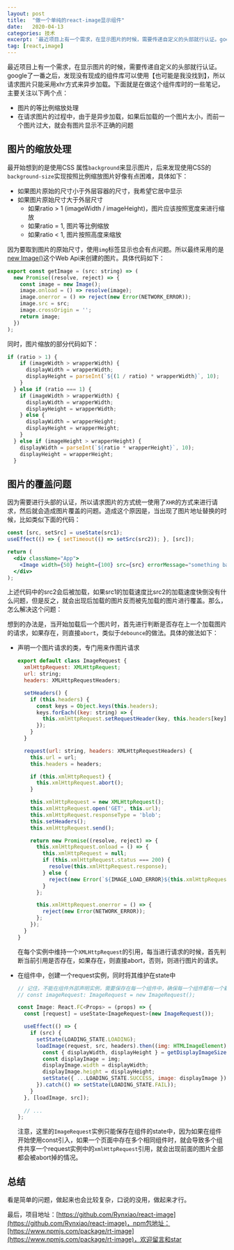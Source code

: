 ```yaml
---
layout: post
title:  "做一个单纯的react-image显示组件"
date:   2020-04-13
categories: 技术
excerpt: '最近项目上有一个需求，在显示图片的时候，需要传递自定义的头部就行认证。google了一番之后，发现没有现成的组件库可以使用【也可能是我没找到】，所以请求图片只能采用xhr方式来异步加载。下面就是在做这个组件库时的一些笔记，主要关注以下两个点：图片的等比例缩放处理'
tag: [react,image]
---
```


最近项目上有一个需求，在显示图片的时候，需要传递自定义的头部就行认证。google了一番之后，发现没有现成的组件库可以使用【也可能是我没找到】，所以请求图片只能采用xhr方式来异步加载。下面就是在做这个组件库时的一些笔记，主要关注以下两个点：

- 图片的等比例缩放处理
- 在请求图片的过程中，由于是异步加载，如果后加载的一个图片太小，而前一个图片过大，就会有图片显示不正确的问题

## 图片的缩放处理

最开始想到的是使用CSS 属性`background`来显示图片，后来发现使用CSS的`background-size`实现按照比例缩放图片好像有点困难，具体如下：

- 如果图片原始的尺寸小于外层容器的尺寸，我希望它居中显示
- 如果图片原始尺寸大于外层尺寸
  - 如果ratio > 1 (imageWidth / imageHeight)，图片应该按照宽度来进行缩放
  - 如果ratio = 1, 图片等比例缩放
  - 如果ratio < 1, 图片按照高度来缩放

因为要取到图片的原始尺寸，使用`img`标签显示也会有点问题。所以最终采用的是[new Image()](https://developer.mozilla.org/en-US/docs/Web/API/HTMLImageElement/Image)这个Web Api来创建的图片。具体代码如下：

```javascript
export const getImage = (src: string) => (
  new Promise((resolve, reject) => {
    const image = new Image();
    image.onload = () => resolve(image);
    image.onerror = () => reject(new Error(NETWORK_ERROR));
    image.src = src;
    image.crossOrigin = '';
    return image;
  })
);
```

同时，图片缩放的部分代码如下：

```javascript
if (ratio > 1) {
    if (imageWidth > wrapperWidth) {
      displayWidth = wrapperWidth;
      displayHeight = parseInt(`${(1 / ratio) * wrapperWidth}`, 10);
    }
  } else if (ratio === 1) {
    if (imageWidth > wrapperWidth) {
      displayWidth = wrapperWidth;
      displayHeight = wrapperWidth;
    } else {
      displayWidth = wrapperHeight;
      displayHeight = wrapperHeight;
    }
  } else if (imageHeight > wrapperHeight) {
    displayWidth = parseInt(`${ratio * wrapperHeight}`, 10);
    displayHeight = wrapperHeight;
  }
```

## 图片的覆盖问题

因为需要进行头部的认证，所以请求图片的方式统一使用了`XHR`的方式来进行请求，然后就会造成图片覆盖的问题。造成这个原因是，当出现了图片地址替换的时候，比如类似下面的代码：

```jsx
const [src, setSrc] = useState(src1);
useEffect(() => { setTimeout(() => setSrc(src2)); }, [src]);

return (
  <div className="App">
    <Image width={50} height={100} src={src} errorMessage="something bad happen" />
  </div>
);
```

上述代码中的src2会后被加载，如果src1的加载速度比src2的加载速度快倒没有什么问题，但是反之，就会出现后加载的图片反而被先加载的图片进行覆盖。那么，怎么解决这个问题：

想到的办法是，当开始加载后一个图片时，首先进行判断是否存在上一个加载图片的请求，如果存在，则直接`abort`，类似于`debounce`的做法。具体的做法如下：

- 声明一个图片请求的类，专门用来作图片请求

  ```javascript
  export default class ImageRequest {
    xmlHttpRequest: XMLHttpRequest;
    url: string;
    headers: XMLHttpRequestHeaders;
  
    setHeaders() {
      if (this.headers) {
        const keys = Object.keys(this.headers);
        keys.forEach((key: string) => {
          this.xmlHttpRequest.setRequestHeader(key, this.headers[key]);
        });
      }
    }
  
    request(url: string, headers: XMLHttpRequestHeaders) {
      this.url = url;
      this.headers = headers;
  
      if (this.xmlHttpRequest) {
        this.xmlHttpRequest.abort();
      }
  
      this.xmlHttpRequest = new XMLHttpRequest();
      this.xmlHttpRequest.open('GET', this.url);
      this.xmlHttpRequest.responseType = 'blob';
      this.setHeaders();
      this.xmlHttpRequest.send();
  
      return new Promise((resolve, reject) => {
        this.xmlHttpRequest.onload = () => {
          this.xmlHttpRequest = null;
          if (this.xmlHttpRequest.status === 200) {
            resolve(this.xmlHttpRequest.response);
          } else {
            reject(new Error(`${IMAGE_LOAD_ERROR}${this.xmlHttpRequest.statusText}`));
          }
        };
  
        this.xmlHttpRequest.onerror = () => {
          reject(new Error(NETWORK_ERROR));
        };
      });
    }
  }
  ```

  在每个实例中维持一个`XMLHttpRequest`的引用，每当进行请求的时候，首先判断当前引用是否存在，如果存在，则直接abort，否则，则进行图片的请求。

- 在组件中，创建一个request实例，同时将其维护在state中

  ```jsx
  // 记住，不能在组件外部声明实例，需要保存在每一个组件中，确保每一个组件都有一个新的请求实例
  // const imageRequest: ImageRequest = new ImageRequest();
  
  const Image: React.FC<Props> = (props) => {
    const [request] = useState<ImageRequest>(new ImageRequest());
  
    useEffect(() => {
      if (src) {
        setState(LOADING_STATE.LOADING);
        loadImage(request, src, headers).then((img: HTMLImageElement) => {
          const { displayWidth, displayHeight } = getDisplayImageSize(img, width, height);
          const displayImage = img;
          displayImage.width = displayWidth;
          displayImage.height = displayHeight;
          setState({ ...LOADING_STATE.SUCCESS, image: displayImage });
        }).catch(() => setState(LOADING_STATE.FAIL));
      }
    }, [loadImage, src]);
    
    // ...
  };
  ```

  注意，这里的`ImageRequest`实例只能保存在组件的state中，因为如果在组件开始使用const引入，如果一个页面中存在多个相同组件时，就会导致多个组件共享一个request实例中的`xmlHttpRequest`引用，就会出现前面的图片全部都会被abort掉的情况。

## 总结

看是简单的问题，做起来也会比较复杂，口说的没用，做起来才行。

最后，项目地址：[https://github.com/Rynxiao/react-image](https://github.com/Rynxiao/react-image)，npm包地址：[https://www.npmjs.com/package/rt-image](https://www.npmjs.com/package/rt-image)，欢迎留言和star






